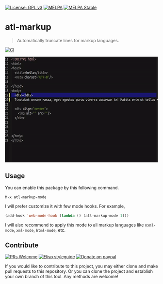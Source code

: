 [![License: GPL v3](https://img.shields.io/badge/License-GPL%20v3-blue.svg)](https://www.gnu.org/licenses/gpl-3.0)
[![MELPA](https://melpa.org/packages/atl-markup-badge.svg)](https://melpa.org/#/atl-markup)
[![MELPA Stable](https://stable.melpa.org/packages/atl-markup-badge.svg)](https://stable.melpa.org/#/atl-markup)

# atl-markup
> Automatically truncate lines for markup languages.

[![CI](https://github.com/jcs-elpa/atl-markup/actions/workflows/test.yml/badge.svg)](https://github.com/jcs-elpa/atl-markup/actions/workflows/test.yml)

<p align="center">
  <img src="./etc/demo.gif" width="600" height="349"/>
</p>

## Usage

You can enable this package by this following command.

```
M-x atl-markup-mode
```

I will prefer customize it with few mode hooks. For example, 

```el
(add-hook 'web-mode-hook (lambda () (atl-markup-mode 1)))
```

I will also recommend to apply this mode to all markup languages like `nxml-mode`,
`xml-mode`, `html-mode`, etc.

## Contribute

[![PRs Welcome](https://img.shields.io/badge/PRs-welcome-brightgreen.svg)](http://makeapullrequest.com)
[![Elisp styleguide](https://img.shields.io/badge/elisp-style%20guide-purple)](https://github.com/bbatsov/emacs-lisp-style-guide)
[![Donate on paypal](https://img.shields.io/badge/paypal-donate-1?logo=paypal&color=blue)](https://www.paypal.me/jcs090218)

If you would like to contribute to this project, you may either 
clone and make pull requests to this repository. Or you can 
clone the project and establish your own branch of this tool. 
Any methods are welcome!
